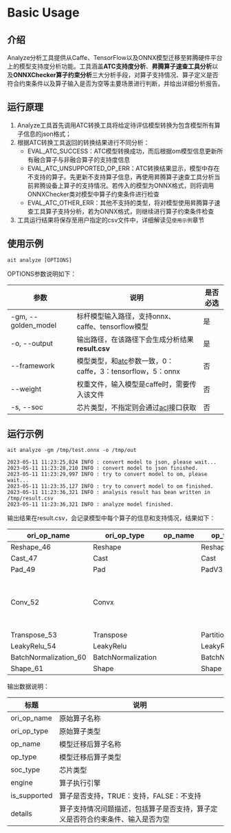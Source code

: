 # Basic Usage

## 介绍

Analyze分析工具提供从Caffe、TensorFlow以及ONNX模型迁移至昇腾硬件平台上的模型支持度分析功能。工具涵盖**ATC支持度分析**、**昇腾算子速查工具分析**以及**ONNXChecker算子约束分析**三大分析手段，对算子支持情况、算子定义是否符合约束条件以及算子输入是否为空等主要场景进行判断，并给出详细分析报告。

## 运行原理
1. Analyze工具首先调用ATC转换工具将给定待评估模型转换为包含模型所有算子信息的json格式；
2. 根据ATC转换工具返回的转换结果进行不同分析：
    - EVAL_ATC_SUCCESS：ATC模型转换成功，而后根据om模型信息更新所有融合算子与非融合算子的支持度信息
    - EVAL_ATC_UNSUPPORTED_OP_ERR：ATC转换结果显示，模型中存在不支持的算子。先更新不支持算子信息，再使用昇腾算子速查工具分析当前昇腾设备上算子的支持情况。若传入的模型为ONNX格式，则将调用ONNXChecker类对模型中算子约束条件进行检查
    - EVAL_ATC_OTHER_ERR：其他不支持的类型，将对模型使用昇腾算子速查工具算子支持分析，若为ONNX格式，则继续进行算子约束条件检查
3. 工具运行结果将保存至用户指定的csv文件中，详细解读见`使用示例`章节

## 使用示例

```shell
ait analyze [OPTIONS]
```

OPTIONS参数说明如下：

| 参数                | 说明                                                         | 是否必选 |
| ------------------- | ------------------------------------------------------------ | -------- |
| -gm, --golden_model | 标杆模型输入路径，支持onnx、caffe、tensorflow模型            | 是       |
| -o, --output        | 输出路径，在该路径下会生成分析结果**result.csv**             | 是       |
| --framework         | 模型类型，和[atc](https://www.hiascend.com/document/detail/zh/canncommercial/63RC1/inferapplicationdev/atctool/atctool_000041.html)参数一致，0：caffe，3：tensorflow，5：onnx | 否       |
| --weight            | 权重文件，输入模型是caffe时，需要传入该文件                  | 否       |
| -s, --soc           | 芯片类型，不指定则会通过[acl](https://www.hiascend.com/document/detail/zh/canncommercial/63RC1/inferapplicationdev/aclpythondevg/aclpythondevg_01_0008.html)接口获取 | 否       |


## 运行示例

```shell
ait analyze -gm /tmp/test.onnx -o /tmp/out
```

```shell
2023-05-11 11:23:25,824 INFO : convert model to json, please wait...
2023-05-11 11:23:28,210 INFO : convert model to json finished.
2023-05-11 11:23:29,997 INFO : try to convert model to om, please wait...
2023-05-11 11:23:35,127 INFO : try to convert model to om finished.
2023-05-11 11:23:36,321 INFO : analysis result has bean written in /tmp/result.csv
2023-05-11 11:23:36,321 INFO : analyze model finished.
```

输出结果在result.csv，会记录模型中每个算子的信息和支持情况，结果如下：

| ori_op_name           | ori_op_type        | op_name | op_type         | soc_type  | engine  | is_supported | details                                                      |
| --------------------- | ------------------ | ------- | --------------- | --------- | ------- | ------------ | ------------------------------------------------------------ |
| Reshape_46            | Reshape            |         | Reshape         | Ascend310 | AICORE  | TRUE         |                                                              |
| Cast_47               | Cast               |         | Cast            | Ascend310 | AICORE  | TRUE         |                                                              |
| Pad_49                | Pad                |         | PadV3           | Ascend310 | AICORE  | TRUE         |                                                              |
| Conv_52               | Convx              |         |                 | Ascend310 | UNKNOWN | FALSE        | No Op registered for Convx with domain_version of 11;Op is unsupported. |
| Transpose_53          | Transpose          |         | PartitionedCall | Ascend310 | AICORE  | TRUE         |                                                              |
| LeakyRelu_54          | LeakyRelu          |         | LeakyRelu       | Ascend310 | AICORE  | TRUE         |                                                              |
| BatchNormalization_60 | BatchNormalization |         | BatchNorm       | Ascend310 | AICORE  | TRUE         |                                                              |
| Shape_61              | Shape              |         | Shape           | Ascend310 | AICORE  | TRUE         |                                                              |

输出数据说明：

| 标题         | 说明                                                         |
| ------------ | ------------------------------------------------------------ |
| ori_op_name  | 原始算子名称                                                 |
| ori_op_type  | 原始算子类型                                                 |
| op_name      | 模型迁移后算子名称                                           |
| op_type      | 模型迁移后算子类型                                           |
| soc_type     | 芯片类型                                                     |
| engine       | 算子执行引擎                                                 |
| is_supported | 算子是否支持，TRUE：支持，FALSE：不支持                      |
| details      | 算子支持情况问题描述，包括算子是否支持，算子定义是否符合约束条件、输入是否为空 |

